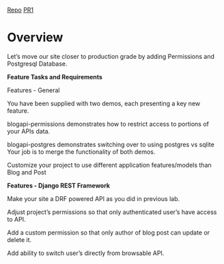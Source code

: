 [Repo](https://github.com/Mohammadnim123/drf_api_permissions_postgres)
[PR1](https://github.com/Mohammadnim123/drf_api_permissions_postgres/pull/1)


# Overview

Let’s move our site closer to production grade by adding Permissions and Postgresql Database.

**Feature Tasks and Requirements**

Features - General

You have been supplied with two demos, each presenting a key new feature.

blogapi-permissions demonstrates how to restrict access to portions of your APIs data.

blogapi-postgres demonstrates switching over to using postgres vs sqlite
Your job is to merge the functionality of both demos.

Customize your project to use different application features/models than Blog and Post

**Features - Django REST Framework**

Make your site a DRF powered API as you did in previous lab.

Adjust project’s permissions so that only authenticated user’s have access to API.

Add a custom permission so that only author of blog post can update or delete it.

Add ability to switch user’s directly from browsable API.